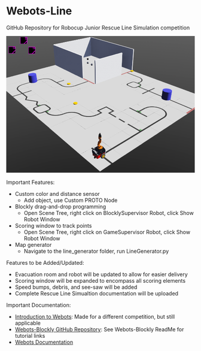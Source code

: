 # Webots-Line

GitHub Repository for Robocup Junior Rescue Line Simulation competition

![](documentation/sampleWorldImg.PNG)

Important Features:
- Custom color and distance sensor
  - Add object, use Custom PROTO Node
- Blockly drag-and-drop programming
  - Open Scene Tree, right click on BlocklySupervisor Robot, click Show Robot Window
- Scoring window to track points
  - Open Scene Tree, right click on GameSupervisor Robot, click Show Robot Window
- Map generator
  - Navigate to the line_generator folder, run LineGenerator.py

Features to be Added/Updated:
- Evacuation room and robot will be updated to allow for easier delivery
- Scoring window will be expanded to encompass all scoring elements
- Speed bumps, debris, and see-saw will be added
- Complete Rescue Line Simualtion documentation will be uploaded

Important Documentation:
- [Introduction to Webots](https://youtu.be/WGLQeFt4Ml8): Made for a different competition, but still applicable
- [Webots-Blockly GitHub Repository](https://github.com/victorhu3/Webots-Blockly): See Webots-Blockly ReadMe for tutorial links
- [Webots Documentation](https://cyberbotics.com/doc/reference/nodes-and-api-functions)
